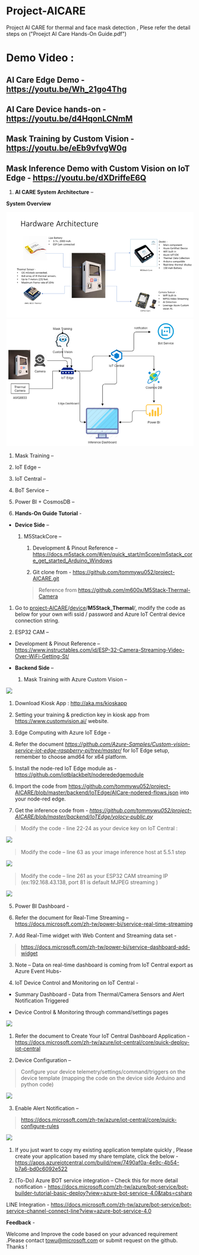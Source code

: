 # Project-AICARE
Project AI CARE for thermal and face mask detection , Plese refer the detail steps on ("Proejct AI Care Hands-On Guide.pdf")
# Demo Video : 
##	AI Care Edge Demo - https://youtu.be/Wh_21go4Thg
##	AI Care Device hands-on -  https://youtu.be/d4HqonLCNmM 
##	Mask Training by Custom Vision -  https://youtu.be/eEb9vfvgW0g 
##	Mask Inference Demo with Custom Vision on IoT Edge - https://youtu.be/dXDriffeE6Q 

1.  **AI CARE System Architecture** –

**System Overview**

![](media/30e0cdaac013b12cf1f05a9ed49d57b9.png)
![](media/sysarchi.png)

1.  Mask Training –


2.  IoT Edge –


3.  IoT Central –


4.  BoT Service –


5.  Power BI + CosmosDB –


6.  **Hands-On Guide Tutorial** -

-   **Device Side** –

    1.  M5StackCore –

        1.  Development & Pinout Reference –
            <https://docs.m5stack.com/#/en/quick_start/m5core/m5stack_core_get_started_Arduino_Windows>

        2.  Git clone from - <https://github.com/tommywu052/project-AICARE.git> 
        > Reference from https://github.com/m600x/M5Stack-Thermal-Camera 

1.  Go to
    [project-AICARE](https://github.com/tommywu052/project-AICARE)/[device](https://github.com/tommywu052/project-AICARE/tree/master/device)/**M5Stack_Thermal**/,
    modify the code as below for your own wifi ssid / password and Azure IoT
    Central device connection string.

1.  ESP32 CAM –

-   Development & Pinout Reference –
    <https://www.instructables.com/id/ESP-32-Camera-Streaming-Video-Over-WiFi-Getting-St/>

-   **Backend Side** –

    1.  Mask Training with Azure Custom Vision –

![](media/3018cffa6745e4a716cae32e3f43f50f.png)

1.  Download Kiosk App : <http://aka.ms/kioskapp>

2.  Setting your training & prediction key in kiosk app from
    <https://www.customvision.ai/> website.

3.  Edge Computing with Azure IoT Edge -

1.  Refer the document
    *https://github.com/Azure-Samples/Custom-vision-service-iot-edge-raspberry-pi/tree/master/*
    for IoT Edge setup, remember to choose amd64 for x64 platform.

2.  Install the node-red IoT Edge module as -
    <https://github.com/iotblackbelt/noderededgemodule>

3.  Import the code from
    <https://github.com/tommywu052/project-AICARE/blob/master/backend/IoTEdge/AICare-nodered-flows.json>
    into your node-red edge.


4.  Get the inference code from -
    *https://github.com/tommywu052/project-AICARE/blob/master/backend/IoTEdge/yolocv-public.py*

>   Modify the code - line 22-24 as your device key on IoT Central :

![](media/ad2556b1a63c3553ff7c73321cb45067.png)

>   Modify the code – line 63 as your image inference host at 5.5.1 step

![](media/b4ce3810536f13b7d137747eed33f0ca.png)

>   Modify the code – line 261 as your ESP32 CAM streaming IP
>   (ex:192.168.43.138, port 81 is default MJPEG streaming )

![](media/c2695ccddda3c4a0600d13f7d8d7ae45.png)

5.  Power BI Dashboard -

1.  Refer the document for Real-Time Streaming –
    <https://docs.microsoft.com/zh-tw/power-bi/service-real-time-streaming>

2.  Add Real-Time widget with Web Content and Streaming data set -

>   <https://docs.microsoft.com/zh-tw/power-bi/service-dashboard-add-widget>

3.  Note – Data on real-time dashboard is coming from IoT Central export as
    Azure Event Hubs-

1.  IoT Device Control and Monitoring on IoT Central -

-   Summary Dashboard - Data from Thermal/Camera Sensors and Alert Notification
    Triggered

-   Device Control & Monitoring through command/settings pages

![](media/89896a718103755521f07b53e6436a4c.png)

1.  Refer the document to Create Your IoT Central Dashboard Application -
    <https://docs.microsoft.com/zh-tw/azure/iot-central/core/quick-deploy-iot-central>

2.  Device Configuration –

>   Configure your device telemetry/settings/command/triggers on the device
>   template (mapping the code on the device side Arduino and python code)

![](media/ad5c3f47a09f8e3d275369482097e17e.png)

3.  Enable Alert Notification –

>   <https://docs.microsoft.com/zh-tw/azure/iot-central/core/quick-configure-rules>

![](media/73cec919fca87d3a7afa674ca0c75c04.png)

1.  If you just want to copy my existing application template quickly , Please
    create your application based my share template, click the below -
    <https://apps.azureiotcentral.com/build/new/7490af0a-4e9c-4b54-b7a6-bd0c6092e522>

2.  (To-Do) Azure BOT service integration –
Check this for more detail notification -
<https://docs.microsoft.com/zh-tw/azure/bot-service/bot-builder-tutorial-basic-deploy?view=azure-bot-service-4.0&tabs=csharp>

LINE Integration -
<https://docs.microsoft.com/zh-tw/azure/bot-service/bot-service-channel-connect-line?view=azure-bot-service-4.0>



 **Feedback** -

Welcome and Improve the code based on your advanced requirement .Please contact
<towu@microsoft.com> or submit request on the github. Thanks !
